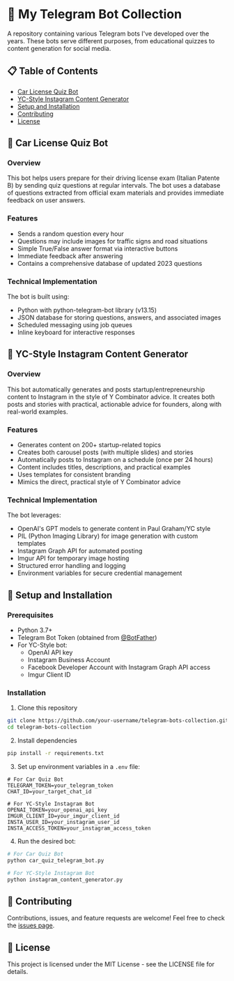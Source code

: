 # 🤖 My Telegram Bot Collection

A repository containing various Telegram bots I've developed over the years. These bots serve different purposes, from educational quizzes to content generation for social media.

## 📋 Table of Contents

- [Car License Quiz Bot](#car-license-quiz-bot)
- [YC-Style Instagram Content Generator](#yc-style-instagram-content-generator)
- [Setup and Installation](#setup-and-installation)
- [Contributing](#contributing)
- [License](#license)

## 🚗 Car License Quiz Bot

### Overview

This bot helps users prepare for their driving license exam (Italian Patente B) by sending quiz questions at regular intervals. The bot uses a database of questions extracted from official exam materials and provides immediate feedback on user answers.

### Features

- Sends a random question every hour
- Questions may include images for traffic signs and road situations
- Simple True/False answer format via interactive buttons
- Immediate feedback after answering
- Contains a comprehensive database of updated 2023 questions

### Technical Implementation

The bot is built using:
- Python with python-telegram-bot library (v13.15)
- JSON database for storing questions, answers, and associated images
- Scheduled messaging using job queues
- Inline keyboard for interactive responses

## 📱 YC-Style Instagram Content Generator

### Overview

This bot automatically generates and posts startup/entrepreneurship content to Instagram in the style of Y Combinator advice. It creates both posts and stories with practical, actionable advice for founders, along with real-world examples.

### Features

- Generates content on 200+ startup-related topics
- Creates both carousel posts (with multiple slides) and stories
- Automatically posts to Instagram on a schedule (once per 24 hours)
- Content includes titles, descriptions, and practical examples
- Uses templates for consistent branding
- Mimics the direct, practical style of Y Combinator advice

### Technical Implementation

The bot leverages:
- OpenAI's GPT models to generate content in Paul Graham/YC style
- PIL (Python Imaging Library) for image generation with custom templates
- Instagram Graph API for automated posting
- Imgur API for temporary image hosting
- Structured error handling and logging
- Environment variables for secure credential management

## 🔧 Setup and Installation

### Prerequisites

- Python 3.7+
- Telegram Bot Token (obtained from [@BotFather](https://t.me/botfather))
- For YC-Style bot:
  - OpenAI API key
  - Instagram Business Account
  - Facebook Developer Account with Instagram Graph API access
  - Imgur Client ID

### Installation

1. Clone this repository
```bash
git clone https://github.com/your-username/telegram-bots-collection.git
cd telegram-bots-collection
```

2. Install dependencies
```bash
pip install -r requirements.txt
```

3. Set up environment variables in a `.env` file:
```
# For Car Quiz Bot
TELEGRAM_TOKEN=your_telegram_token
CHAT_ID=your_target_chat_id

# For YC-Style Instagram Bot
OPENAI_TOKEN=your_openai_api_key
IMGUR_CLIENT_ID=your_imgur_client_id
INSTA_USER_ID=your_instagram_user_id
INSTA_ACCESS_TOKEN=your_instagram_access_token
```

4. Run the desired bot:
```bash
# For Car Quiz Bot
python car_quiz_telegram_bot.py

# For YC-Style Instagram Bot
python instagram_content_generator.py
```

## 🤝 Contributing

Contributions, issues, and feature requests are welcome! Feel free to check the [issues page](https://github.com/your-username/telegram-bots-collection/issues).

## 📄 License

This project is licensed under the MIT License - see the LICENSE file for details.
